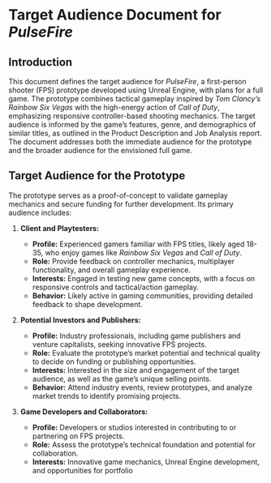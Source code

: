 # Target Audience Document for *PulseFire*

## Introduction
This document defines the target audience for *PulseFire*, a first-person shooter (FPS) prototype developed using Unreal Engine, with plans for a full game. The prototype combines tactical gameplay inspired by *Tom Clancy’s Rainbow Six Vegas* with the high-energy action of *Call of Duty*, emphasizing responsive controller-based shooting mechanics. The target audience is informed by the game’s features, genre, and demographics of similar titles, as outlined in the Product Description and Job Analysis report. The document addresses both the immediate audience for the prototype and the broader audience for the envisioned full game.

## Target Audience for the Prototype
The prototype serves as a proof-of-concept to validate gameplay mechanics and secure funding for further development. Its primary audience includes:

1. **Client and Playtesters:**
   - **Profile:** Experienced gamers familiar with FPS titles, likely aged 18-35, who enjoy games like *Rainbow Six Vegas* and *Call of Duty*.
   - **Role:** Provide feedback on controller mechanics, multiplayer functionality, and overall gameplay experience.
   - **Interests:** Engaged in testing new game concepts, with a focus on responsive controls and tactical/action gameplay.
   - **Behavior:** Likely active in gaming communities, providing detailed feedback to shape development.

2. **Potential Investors and Publishers:**
   - **Profile:** Industry professionals, including game publishers and venture capitalists, seeking innovative FPS projects.
   - **Role:** Evaluate the prototype’s market potential and technical quality to decide on funding or publishing opportunities.
   - **Interests:** Interested in the size and engagement of the target audience, as well as the game’s unique selling points.
   - **Behavior:** Attend industry events, review prototypes, and analyze market trends to identify promising projects.

3. **Game Developers and Collaborators:**
   - **Profile:** Developers or studios interested in contributing to or partnering on FPS projects.
   - **Role:** Assess the prototype’s technical foundation and potential for collaboration.
   - **Interests:** Innovative game mechanics, Unreal Engine development, and opportunities for portfolio